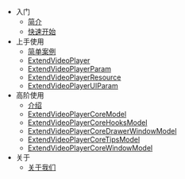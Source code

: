 <!-- docs/_sidebar.md -->

* 入门
  * [简介](/)
  * [快速开始](快速开始/)
* 上手使用
  * [简单案例](上手使用/)
  * [ExtendVideoPlayer](上手使用/ExtendVideoPlayer.md)
  * [ExtendVideoPlayerParam](上手使用/ExtendVideoPlayerParam.md)
  * [ExtendVideoPlayerResource](上手使用/ExtendVideoPlayerResource)
  * [ExtendVideoPlayerUIParam](上手使用/ExtendVideoPlayerUIParam)
* 高阶使用
  * [介绍](高阶使用/)
  * [ExtendVideoPlayerCoreModel](高阶使用/ExtendVideoPlayerCoreModel) 
  * [ExtendVideoPlayerCoreHooksModel](高阶使用/ExtendVideoPlayerCoreHooksModel)
  * [ExtendVideoPlayerCoreDrawerWindowModel](高阶使用/ExtendVideoPlayerCoreDrawerWindowModel)
  * [ExtendVideoPlayerCoreTipsModel](高阶使用/ExtendVideoPlayerCoreTipsModel) 
  * [ExtendVideoPlayerCoreWindowModel](高阶使用/ExtendVideoPlayerCoreWindowModel) 
* 关于
  * [关于我们](关于/)